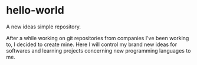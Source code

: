 # hello-world
A new ideas simple repository.

After a while working on git repositories from companies I've been working to, I decided to create mine. Here I will control my brand new ideas for softwares and learning projects concerning new programming languages to me.
